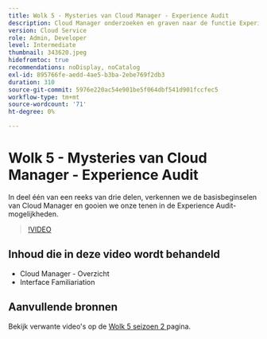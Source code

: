 ```yaml
---
title: Wolk 5 - Mysteries van Cloud Manager - Experience Audit
description: Cloud Manager onderzoeken en graven naar de functie Experience Audit
version: Cloud Service
role: Admin, Developer
level: Intermediate
thumbnail: 343620.jpeg
hidefromtoc: true
recommendations: noDisplay, noCatalog
exl-id: 895766fe-aedd-4ae5-b3ba-2ebe769f2db3
duration: 310
source-git-commit: 5976e220ac54e901be5f064dbf541d901fccfec5
workflow-type: tm+mt
source-wordcount: '71'
ht-degree: 0%

---
```


# Wolk 5 - Mysteries van Cloud Manager - Experience Audit

In deel één van een reeks van drie delen, verkennen we de basisbeginselen van Cloud Manager en gooien we onze tenen in de Experience Audit-mogelijkheden.

>[!VIDEO](https://video.tv.adobe.com/v/343620?quality=12&learn=on)

## Inhoud die in deze video wordt behandeld

+ Cloud Manager - Overzicht
+ Interface Familiariation

## Aanvullende bronnen

Bekijk verwante video&#39;s op de [ Wolk 5 seizoen 2 ](../cloud5-season-2.md) pagina.
